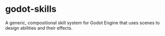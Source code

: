 # godot-skills
A generic, compositional skill system for Godot Engine that uses scenes to design abilities and their effects.
